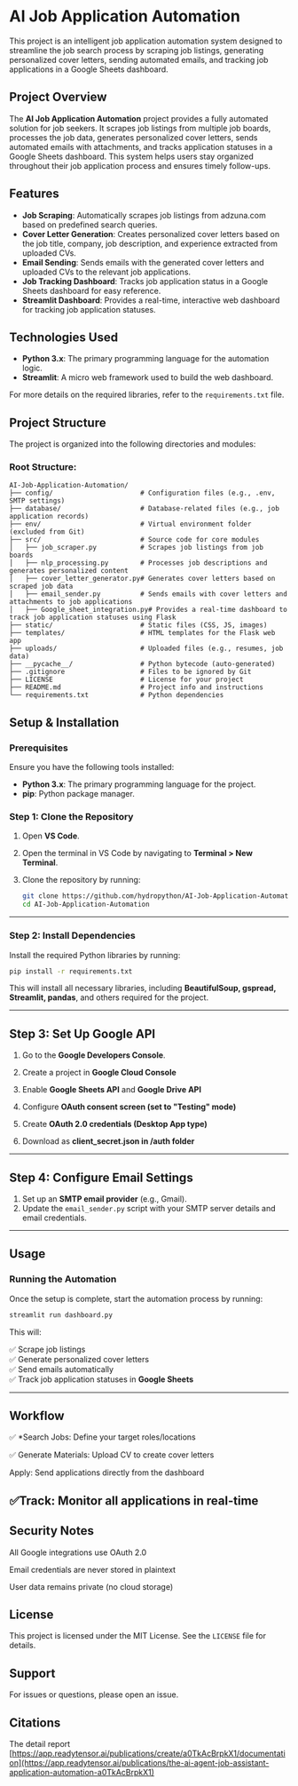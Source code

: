
# AI Job Application Automation

This project is an intelligent job application automation system designed to streamline the job search process by scraping job listings, generating personalized cover letters, sending automated emails, and tracking job applications in a Google Sheets dashboard.

## Project Overview

The **AI Job Application Automation** project provides a fully automated solution for job seekers. It scrapes job listings from multiple job boards, processes the job data, generates personalized cover letters, sends automated emails with attachments, and tracks application statuses in a Google Sheets dashboard. This system helps users stay organized throughout their job application process and ensures timely follow-ups.

## Features

- **Job Scraping**: Automatically scrapes job listings from adzuna.com based on predefined search queries.
- **Cover Letter Generation**: Creates personalized cover letters based on the job title, company, job description, and experience extracted from uploaded CVs.
- **Email Sending**: Sends emails with the generated cover letters and uploaded CVs to the relevant job applications.
- **Job Tracking Dashboard**: Tracks job application status in a Google Sheets dashboard for easy reference.
- **Streamlit Dashboard**: Provides a real-time, interactive web dashboard for tracking job application statuses.

## Technologies Used

- **Python 3.x**: The primary programming language for the automation logic.
- **Streamlit**: A micro web framework used to build the web dashboard.

For more details on the required libraries, refer to the `requirements.txt` file.

## Project Structure

The project is organized into the following directories and modules:

### Root Structure:
```plaintext
AI-Job-Application-Automation/
├── config/                      # Configuration files (e.g., .env, SMTP settings)
├── database/                    # Database-related files (e.g., job application records)
├── env/                         # Virtual environment folder (excluded from Git)
├── src/                         # Source code for core modules
│   ├── job_scraper.py           # Scrapes job listings from job boards
│   ├── nlp_processing.py        # Processes job descriptions and generates personalized content
│   ├── cover_letter_generator.py# Generates cover letters based on scraped job data
│   ├── email_sender.py          # Sends emails with cover letters and attachments to job applications
│   ├── Google_sheet_integration.py# Provides a real-time dashboard to track job application statuses using Flask
├── static/                      # Static files (CSS, JS, images)
├── templates/                   # HTML templates for the Flask web app
├── uploads/                     # Uploaded files (e.g., resumes, job data)
├── __pycache__/                 # Python bytecode (auto-generated)
├── .gitignore                   # Files to be ignored by Git
├── LICENSE                      # License for your project
├── README.md                    # Project info and instructions
└── requirements.txt             # Python dependencies
```

## Setup & Installation

### Prerequisites
Ensure you have the following tools installed:

- **Python 3.x**: The primary programming language for the project.
- **pip**: Python package manager.


### Step 1: Clone the Repository

1. Open **VS Code**.
2. Open the terminal in VS Code by navigating to **Terminal > New Terminal**.
3. Clone the repository by running:

    ```bash
    git clone https://github.com/hydropython/AI-Job-Application-Automation.git
    cd AI-Job-Application-Automation
   ```

---

###  Step 2: Install Dependencies

Install the required Python libraries by running:

   ```bash
   pip install -r requirements.txt
   ```

This will install all necessary libraries, including **BeautifulSoup, gspread, Streamlit, pandas**, and others required for the project.

---

## Step 3: Set Up Google API

1. Go to the **Google Developers Console**.
2. Create a project in **Google Cloud Console**

3. Enable **Google Sheets API** and **Google Drive API**

4. Configure **OAuth consent screen (set to "Testing" mode)**

5. Create **OAuth 2.0 credentials (Desktop App type)**

6. Download as **client_secret.json in /auth folder**

---

## Step 4: Configure Email Settings

1. Set up an **SMTP email provider** (e.g., Gmail).
2. Update the `email_sender.py` script with your SMTP server details and email credentials.

---

## Usage

### Running the Automation

Once the setup is complete, start the automation process by running:

   ```bash
   streamlit run dashboard.py
   ```

This will:

✅ Scrape job listings  
✅ Generate personalized cover letters  
✅ Send emails automatically  
✅ Track job application statuses in **Google Sheets**  

---
## **Workflow**
✅ *Search Jobs: Define your target roles/locations

✅ Generate Materials: Upload CV to create cover letters

Apply: Send applications directly from the dashboard

✅Track: Monitor all applications in real-time
---
## **Security Notes**
All Google integrations use OAuth 2.0

Email credentials are never stored in plaintext

User data remains private (no cloud storage)

## License

This project is licensed under the MIT License. See the `LICENSE` file for details.

## **Support**
For issues or questions, please open an issue.

## Citations
The detail report [https://app.readytensor.ai/publications/create/a0TkAcBrpkX1/documentation](https://app.readytensor.ai/publications/the-ai-agent-job-assistant-application-automation-a0TkAcBrpkX1)
